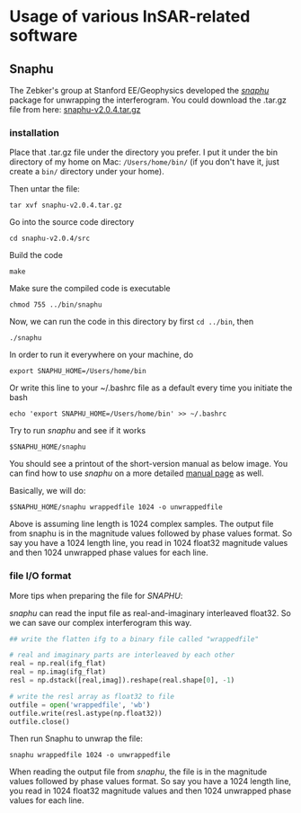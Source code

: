 # Usage of various InSAR-related software

## Snaphu

The Zebker's group at Stanford EE/Geophysics developed the [*snaphu*](https://web.stanford.edu/group/radar/softwareandlinks/sw/snaphu/) package for unwrapping the interferogram. You could download the .tar.gz file from here: [snaphu-v2.0.4.tar.gz](https://web.stanford.edu/group/radar/softwareandlinks/sw/snaphu/snaphu-v2.0.4.tar.gz)

### installation

Place that .tar.gz file under the directory you prefer. I put it under the bin directory of my home on Mac: `/Users/home/bin/` (if you don't have it, just create a `bin/` directory under your home). 

Then untar the file:

```
tar xvf snaphu-v2.0.4.tar.gz 
```

Go into the source code directory

```
cd snaphu-v2.0.4/src 
```

Build the code

```
make
```

Make sure the compiled code is executable

```
chmod 755 ../bin/snaphu
```

Now, we can run the code in this directory by first `cd ../bin`, then 

```
./snaphu
```

In order to run it everywhere on your machine, do

```
export SNAPHU_HOME=/Users/home/bin
```

Or write this line to your ~/.bashrc file as a default every time you initiate the bash

```
echo 'export SNAPHU_HOME=/Users/home/bin' >> ~/.bashrc
```

Try to run *snaphu* and see if it works

```
$SNAPHU_HOME/snaphu
```

You should see a printout of the short-version manual as below image. You can find how to use *snaphu* on a more detailed [manual page](https://web.stanford.edu/group/radar/softwareandlinks/sw/snaphu/snaphu_man1.html) as well.

Basically, we will do:

```
$SNAPHU_HOME/snaphu wrappedfile 1024 -o unwrappedfile
```

Above is assuming line length is 1024 complex samples. The output file from snaphu is in the magnitude values followed by phase values format. So say you have a 1024 length line, you read in 1024 float32 magnitude values and then 1024 unwrapped phase values for each line.

### file I/O format

More tips when preparing the file for *SNAPHU*:

*snaphu* can read the input file as real-and-imaginary interleaved float32. So we can save our complex interferogram this way.

```python
## write the flatten ifg to a binary file called "wrappedfile"

# real and imaginary parts are interleaved by each other
real = np.real(ifg_flat)
real = np.imag(ifg_flat)
resl = np.dstack([real,imag]).reshape(real.shape[0], -1)

# write the resl array as float32 to file
outfile = open('wrappedfile', 'wb')
outfile.write(resl.astype(np.float32))
outfile.close()
```

 Then run Snaphu to unwrap the file:

```
snaphu wrappedfile 1024 -o unwrappedfile
```

When reading the output file from *snaphu*, the file is in the magnitude values followed by phase values format. So say you have a 1024 length line, you read in 1024 float32 magnitude values and then 1024 unwrapped phase values for each line.